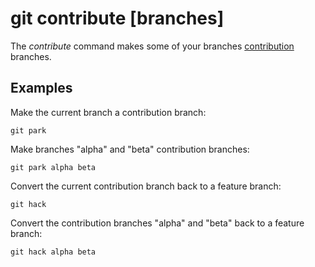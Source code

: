 # git contribute [branches]

The _contribute_ command makes some of your branches
[contribution](../advanced-syncing#contribution-branches) branches.

## Examples

Make the current branch a contribution branch:

```fish
git park
```

Make branches "alpha" and "beta" contribution branches:

```fish
git park alpha beta
```

Convert the current contribution branch back to a feature branch:

```fish
git hack
```

Convert the contribution branches "alpha" and "beta" back to a feature branch:

```fish
git hack alpha beta
```
